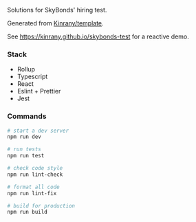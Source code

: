 Solutions for SkyBonds' hiring test.

Generated from [Kinrany/template](https://github.com/Kinrany/template).

See https://kinrany.github.io/skybonds-test for a reactive demo.

### Stack

 * Rollup
 * Typescript
 * React
 * Eslint + Prettier
 * Jest

### Commands

```bash
# start a dev server
npm run dev

# run tests
npm run test

# check code style
npm run lint-check

# format all code
npm run lint-fix

# build for production
npm run build
```
